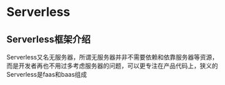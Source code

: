 # Serverless
## Serverless框架介绍
Serverless又名无服务器，所谓无服务器并非不需要依赖和依靠服务器等资源，而是开发者再也不用过多考虑服务器的问题，可以更专注在产品代码上，狭义的Serverless是faas和baas组成




